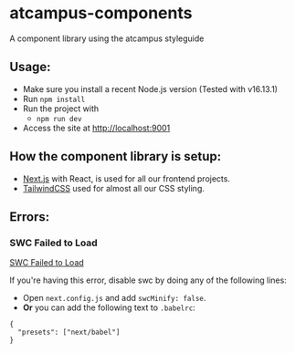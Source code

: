 # atcampus-components
A component library using the atcampus styleguide

## Usage:
* Make sure you install a recent Node.js version (Tested with v16.13.1)
* Run `npm install`
* Run the project with 
  * `npm run dev`
* Access the site at [http://localhost:9001](http://localhost:9001)

## How the component library is setup:

* [Next.js](https://nextjs.org) with React, is used for all our frontend projects.
* [TailwindCSS](https://tailwindcss.com) used for almost all our CSS styling.


## Errors:

### SWC Failed to Load
[SWC Failed to Load](https://nextjs.org/docs/messages/failed-loading-swc)

If you're having this error, disable swc by doing any of the following lines:
* Open `next.config.js` and add `swcMinify: false`.
* **Or** you can add the following text to `.babelrc`: 
```
{
  "presets": ["next/babel"]
}
```

